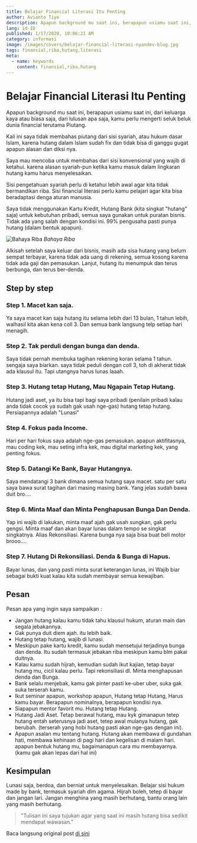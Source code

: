 ```yaml
---
title: Belajar Financial Literasi Itu Penting
author: Avianto Tiyo
description: Apapun background mu saat ini, berapapun usiamu saat ini, dari keluarga kaya atau biasa saja, dari lulusan apa saja,
lang: id-ID
published: 1/17/2020, 10:06:21 AM
category: informasi
image: /images/covers/belajar-financial-literasi-nyandev-blog.jpg
tags: finansial,riba,hutang,literasi
meta:
  - name: keywords
    content: finansial,riba,hutang
---
```

# Belajar Financial Literasi Itu Penting

<Author name="Avianto Tiyo" avatar="https://telegra.ph/file/feb763759206b2f37e8e5.png" />
<FeaturedImage 
  src="/images/covers/belajar-financial-literasi-nyandev-blog.jpg"
  author="Pepi Stojanovski"
  source="unsplash.com"
  sourceLink="https://unsplash.com/photos/MJSFNZ8BAXw" />

Apapun background mu saat ini, berapapun usiamu saat ini, dari keluarga kaya atau biasa saja, dari lulusan apa saja, kamu perlu mengerti seluk beluk dunia financial terutama Piutang.

Kali ini saya tidak membahas piutang dari sisi syariah, atau hukum dasar Islam, karena hutang dalam Islam sudah fix dan tidak bisa di ganggu gugat apapun alasan dan diksi nya.

Saya mau mencoba untuk membahas dari sisi konvensional yang wajib di ketahui. karena alasan syariah-pun ketika kamu masuk dalam lingkaran hutang kamu harus menyelesaikan.

Sisi pengetahuan syariah perlu di ketahui lebih awal agar kita tidak bermandikan riba. Sisi financial literasi perlu kamu pelajari agar kita bisa beradaptasi denga aturan manusia.

Saya tidak menggunakan Kartu Kredit, Hutang Bank (kita singkat "hutang" saja) untuk kebutuhan pribadi, semua saya gunakan untuk puratan bisnis. Tidak ada yang salah dengan kondisi ini. 99% pengusaha pasti punya hutang (dalam bentuk apapun).

![Bahaya Riba](https://telegra.ph/file/14a74b7b05be374ea53fe.png)
*Bahaya Riba*

Alkisah setelah saya keluar dari bisnis, masih ada sisa hutang yang belum sempat terbayar, karena tidak ada uang di rekening, semua kosong karena tidak ada gaji dan pemasukan. Lanjut, hutang itu menumpuk dan terus berbunga, dan terus ber-denda.

## Step by step

### Step 1. Macet kan saja.
Ya saya macet kan saja hutang itu selama lebih dari 13 bulan, 1 tahun lebih, walhasil kita akan kena coll 3. Dan semua bank langsung telp setiap hari menagih.

### Step 2. Tak perduli dengan bunga dan denda.
Saya tidak pernah membuka tagihan rekening koran selama 1 tahun. sengaja saya biarkan. saya tidak peduli dengan coll 3, toh di akherat tidak ada klausul itu. Tapi utangnya harus lunas laaah.

### Step 3. Hutang tetap Hutang, Mau Ngapain Tetap Hutang.
Hutang jadi aset, ya itu bisa tapi bagi saya pribadi (penilain pribadi kalau anda tidak cocok ya sudah gak usah nge-gas) hutang tetap hutang. Persiapannya adalah "Lunasi"

### Step 4. Fokus pada Income.
Hari per hari fokus saya adalah nge-gas pemasukan. apapun aktifitasnya, mau coding kek, mau seting infra kek, mau digital marketing kek, yang penting fokus.

### Step 5. Datangi Ke Bank, Bayar Hutangnya.
Saya mendatangi 3 bank dimana semua hutang saya macet. satu per satu saya bawa surat tagihan dari masing masing bank. Yang jelas sudah bawa duit bro....

### Step 6. Minta Maaf dan Minta Penghapusan Bunga Dan Denda.
Yap ini wajib di lakukan, minta maaf ajah gak usah sungkan, gak perlu gengsi. Minta maaf dan akan bayar lunas dalam tempo se singkat singkatnya. Alias Rekonsiliasi. Karena bunga nya saja bisa buat beli motor brooo....

### Step 7. Hutang Di Rekonsiliasi. Denda & Bunga di Hapus.
Bayar lunas, dan yang pasti minta surat keterangan lunas, ini Wajib biar sebagai bukti kuat kalau kita sudah membayar semua kewajiban.

## Pesan
Pesan apa yang ingin saya sampaikan :
- Jangan hutang kalau kamu tidak tahu klausul hukum, aturan main dan segala jebakannya.
- Gak punya duit diem ajah. itu lebih baik.
- Hutang tetap hutang, wajib di lunasi.
- Meskipun pake kartu kredit, kamu sudah mensetujui terjadinya bunga dan denda. Itu sudah termasuk jebakan riba meskipun kamu blm pakai duitnya.
- Kalau kamu sudah hijrah, kemudian sudah ikut kajian, tetap bayar hutang mu, cicil kalau perlu. Tapi rekonsiliasi dl. Minta menghapusan denda dan Bunga.
- Bank selalu menjebak, kamu gak pinter pasti ke-uber uber, suka gak suka terserah kamu.
- Ikut seminar apapun, workshop apapun, Hutang tetap Hutang, Harus kamu bayar. Berapapun nominalnya, berapapun kondisi nya.
- Siapapun mentor favorit mu. Hutang tetap Hutang.
- Hutang Jadi Aset. Tetap berawal hutang, mau kyk gimanapun tetep hutang entah seterusnya jadi aset, tetep awal mulanya hutang, gak berubah. (terserah yang hobi hutang pasti akan nge-gas dengan ini).
- Apapun asalan mu tentang hutang. Hutang akan membawa di gundahan hati, membawa kehinaan di pagi hari dan kegelisan di malam hari. apapun bentuk hutang mu, bagaimanapun cara mu membayarnya. (kamu gak akan lepas dari hal ini)

## Kesimpulan
Lunasi saja, berdoa, dan berniat untuk menyelesaikan.
Belajar sisi hukum made by bank, termasuk syariah dlm agama.
Hijrah boleh, tetep di bayar dan jangan lari. Jangan menghina yang masih berhutang, bantu orang lain yang masih berhutang.

> "Tulisan ini saya tujukan agar yang saat ini masih hutang bisa sedikit mendapat wawasan."

Baca langsung original post [di sini](https://www.facebook.com/photo.php?fbid=10218549847890809&set=a.1013387948343&type=3)

<Disqus />
